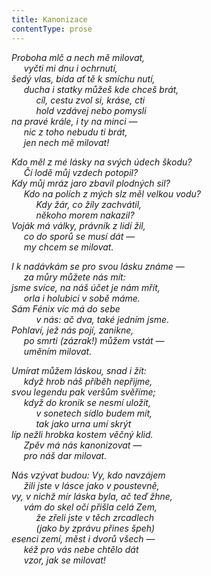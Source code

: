 ```yaml
---
title: Kanonizace
contentType: prose
---
```


<section>

_Proboha mlč a nech mě milovat,  
     vyčti mi dnu i ochrnutí,  
šedý vlas, bída ať tě k smíchu nutí,  
     ducha i statky můžeš kde chceš brát,  
          cíl, cestu zvol si, kráse, cti  
          hold vzdávej nebo pomysli  
na pravé krále, i ty na minci —  
     nic z toho nebudu ti brát,  
     jen nech mě milovat!_

</section>

<section>

_Kdo měl z mé lásky na svých údech škodu?  
     Čí lodě můj vzdech potopil?  
Kdy můj mráz jaro zbavil plodných sil?  
     Kdo na polích z mých slz měl velkou vodu?  
          Kdy žár, co žíly zachvátil,  
          někoho morem nakazil?  
Voják má války, právník z lidí žil,  
     co do sporů se musí dát —  
     my chcem se milovat._

</section>

<section>

_I k nadávkám se pro svou lásku známe —  
     za můry můžete nás mít:  
jsme svíce, na náš účet je nám mřít,  
     orla i holubici v sobě máme.  
Sám Fénix víc má do sebe  
          v nás: ač dva, také jedním jsme.  
Pohlaví, jež nás pojí, zanikne,  
     po smrti (zázrak!) můžem vstát —  
     uměním milovat._

</section>

<section>

_Umírat můžem láskou, snad i žít:  
     když hrob náš příběh nepřijme,  
svou legendu pak veršům svěříme;  
     když do kronik se nesmí uložit,  
          v sonetech sídlo budem mít,  
          tak jako urna umí skrýt  
líp nežli hrobka kostem věčný klid.  
     Zpěv má nás kanonizovat —  
     pro náš dar milovat._

</section>

<section>

_Nás vzývat budou: Vy, kdo navzájem  
     žili jste v lásce jako v poustevně,  
vy, v nichž mír láska byla, ač teď žhne,  
     vám do skel očí přišla celá Zem,  
          že zřeli jste v těch zrcadlech  
          (jako by zprávu přines špeh)  
esenci zemí, měst i dvorů všech —  
     kéž pro vás nebe chtělo dát  
     vzor, jak se milovat!_

</section>
